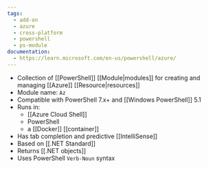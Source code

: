 ```yaml
---
tags:
  - add-on
  - azure
  - cross-platform
  - powershell
  - ps-module
documentation:
  - https://learn.microsoft.com/en-us/powershell/azure/
---
```

- Collection of [[PowerShell]] [[Module|modules]] for creating and managing [[Azure]] [[Resource|resources]]
- Module name: `Az`
- Compatible with PowerShell 7.x+ and [[Windows PowerShell]] 5.1
- Runs in:
	- [[Azure Cloud Shell]]
	- PowerShell
	-  a [[Docker]] [[container]]
- Has tab completion and predictive [[IntelliSense]]
- Based on [[.NET Standard]]
- Returns [[.NET objects]]
- Uses PowerShell `Verb-Noun` syntax